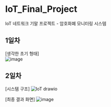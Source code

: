 # IoT_Final_Project
IoT 네트워크 기말 프로젝트 - 암호화폐 모니터링 시스템

## 1일차
[생각한 초기 형태]<br>
![image](https://user-images.githubusercontent.com/67461878/171183709-cf64e52f-e371-46db-885e-80cfa393f78b.png)

## 2일차
[시스템 구조]
![IoT drawio](https://user-images.githubusercontent.com/67461878/173091929-7f84a70b-981e-4c3f-bc68-c658ec7ccf00.png)

[최종 결과 화면]
![image](https://user-images.githubusercontent.com/67461878/173092102-aef24ef4-1c9f-45ac-b7b6-262e49ec91c0.png)

